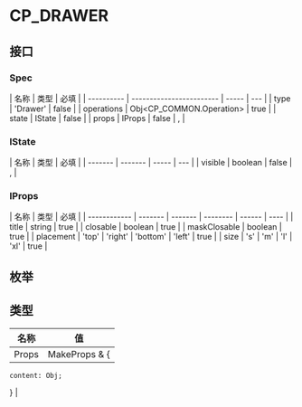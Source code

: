 # CP_DRAWER

## 接口

### Spec

| 名称       | 类型                     | 必填  |
| ---------- | ------------------------ | ----- | --- |
| type       | 'Drawer'                 | false |
| operations | Obj<CP_COMMON.Operation> | true  |
| state      | IState                   | false |
| props      | IProps                   | false | ,   |

### IState

| 名称    | 类型    | 必填  |
| ------- | ------- | ----- | --- |
| visible | boolean | false | ,   |

### IProps

| 名称         | 类型    | 必填    |
| ------------ | ------- | ------- | -------- | ------ | ---- |
| title        | string  | true    |
| closable     | boolean | true    |
| maskClosable | boolean | true    |
| placement    | 'top'   | 'right' | 'bottom' | 'left' | true |
| size         | 's'     | 'm'     | 'l'      | 'xl'   | true |

## 枚举

## 类型

| 名称  | 值                  |
| ----- | ------------------- |
| Props | MakeProps<Spec> & { |

    content: Obj;

} |
